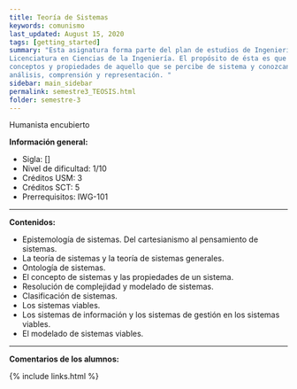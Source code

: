 ```yaml
---
title: Teoría de Sistemas
keywords: comunismo
last_updated: August 15, 2020
tags: [getting_started]
summary: "Esta asignatura forma parte del plan de estudios de Ingeniería Civil Informática conducente a la
Licenciatura en Ciencias de la Ingeniería. El propósito de ésta es que los estudiantes aprendan
conceptos y propiedades de aquello que se percibe de sistema y conozcan las técnicas para su
análisis, comprensión y representación. "
sidebar: main_sidebar
permalink: semestre3_TEOSIS.html
folder: semestre-3
---
```


Humanista encubierto

**Información general:**

- Sigla: []
- Nivel de dificultad: 1/10
- Créditos USM: 3
- Créditos SCT: 5
- Prerrequisitos: IWG-101

---

**Contenidos:**

- Epistemología de sistemas. Del cartesianismo al pensamiento de sistemas.
- La teoría de sistemas y la teoría de sistemas generales.
- Ontología de sistemas.
- El concepto de sistemas y las propiedades de un sistema.
- Resolución de complejidad y modelado de sistemas.
- Clasificación de sistemas.
- Los sistemas viables.
- Los sistemas de información y los sistemas de gestión en los sistemas viables.
- El modelado de sistemas viables.

---

**Comentarios de los alumnos:**

{% include links.html %}
